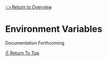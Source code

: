 [👈 Return to Overview](../API.md)

# Environment Variables

Documentation Forthcoming

[☝️ Return To Top](#environment-variables)